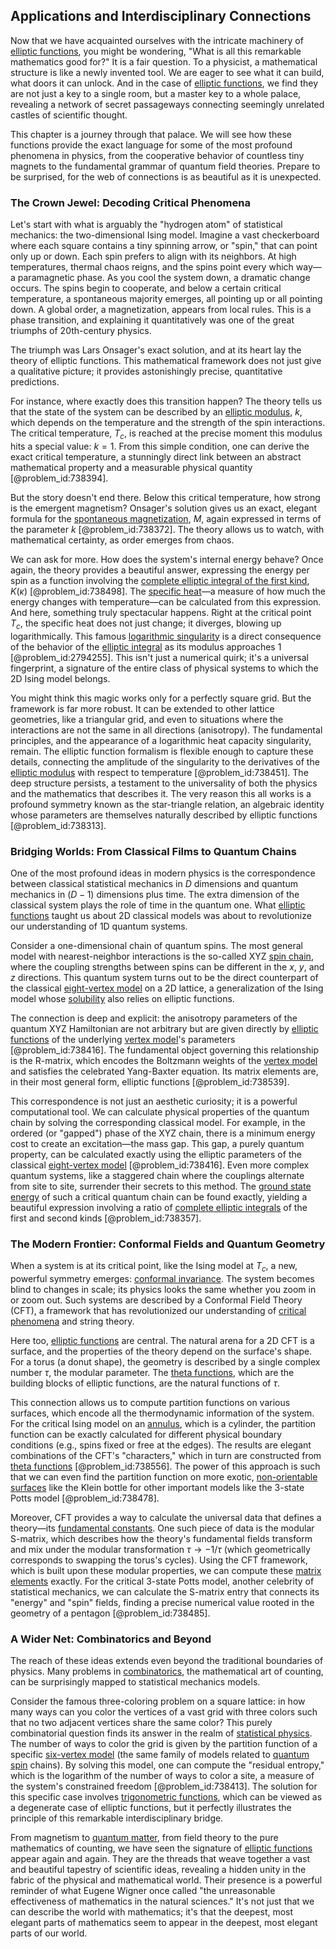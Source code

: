 ## Applications and Interdisciplinary Connections

Now that we have acquainted ourselves with the intricate machinery of [elliptic functions](@article_id:170526), you might be wondering, "What is all this remarkable mathematics good for?" It is a fair question. To a physicist, a mathematical structure is like a newly invented tool. We are eager to see what it can build, what doors it can unlock. And in the case of [elliptic functions](@article_id:170526), we find they are not just a key to a single room, but a master key to a whole palace, revealing a network of secret passageways connecting seemingly unrelated castles of scientific thought.

This chapter is a journey through that palace. We will see how these functions provide the exact language for some of the most profound phenomena in physics, from the cooperative behavior of countless tiny magnets to the fundamental grammar of quantum field theories. Prepare to be surprised, for the web of connections is as beautiful as it is unexpected.

### The Crown Jewel: Decoding Critical Phenomena

Let's start with what is arguably the "hydrogen atom" of statistical mechanics: the two-dimensional Ising model. Imagine a vast checkerboard where each square contains a tiny spinning arrow, or "spin," that can point only up or down. Each spin prefers to align with its neighbors. At high temperatures, thermal chaos reigns, and the spins point every which way—a paramagnetic phase. As you cool the system down, a dramatic change occurs. The spins begin to cooperate, and below a certain critical temperature, a spontaneous majority emerges, all pointing up or all pointing down. A global order, a magnetization, appears from local rules. This is a phase transition, and explaining it quantitatively was one of the great triumphs of 20th-century physics.

The triumph was Lars Onsager's exact solution, and at its heart lay the theory of elliptic functions. This mathematical framework does not just give a qualitative picture; it provides astonishingly precise, quantitative predictions.

For instance, where exactly does this transition happen? The theory tells us that the state of the system can be described by an [elliptic modulus](@article_id:177703), $k$, which depends on the temperature and the strength of the spin interactions. The critical temperature, $T_c$, is reached at the precise moment this modulus hits a special value: $k=1$. From this simple condition, one can derive the exact critical temperature, a stunningly direct link between an abstract mathematical property and a measurable physical quantity [@problem_id:738394].

But the story doesn't end there. Below this critical temperature, how strong is the emergent magnetism? Onsager's solution gives us an exact, elegant formula for the [spontaneous magnetization](@article_id:154236), $M$, again expressed in terms of the parameter $k$ [@problem_id:738372]. The theory allows us to watch, with mathematical certainty, as order emerges from chaos.

We can ask for more. How does the system's internal energy behave? Once again, the theory provides a beautiful answer, expressing the energy per spin as a function involving the [complete elliptic integral of the first kind](@article_id:185736), $K(\kappa)$ [@problem_id:738498]. The [specific heat](@article_id:136429)—a measure of how much the energy changes with temperature—can be calculated from this expression. And here, something truly spectacular happens. Right at the critical point $T_c$, the specific heat does not just change; it diverges, blowing up logarithmically. This famous [logarithmic singularity](@article_id:189943) is a direct consequence of the behavior of the [elliptic integral](@article_id:169123) as its modulus approaches 1 [@problem_id:2794255]. This isn't just a numerical quirk; it's a universal fingerprint, a signature of the entire class of physical systems to which the 2D Ising model belongs.

You might think this magic works only for a perfectly square grid. But the framework is far more robust. It can be extended to other lattice geometries, like a triangular grid, and even to situations where the interactions are not the same in all directions (anisotropy). The fundamental principles, and the appearance of a logarithmic heat capacity singularity, remain. The elliptic function formalism is flexible enough to capture these details, connecting the amplitude of the singularity to the derivatives of the [elliptic modulus](@article_id:177703) with respect to temperature [@problem_id:738451]. The deep structure persists, a testament to the universality of both the physics and the mathematics that describes it. The very reason this all works is a profound symmetry known as the star-triangle relation, an algebraic identity whose parameters are themselves naturally described by elliptic functions [@problem_id:738313].

### Bridging Worlds: From Classical Films to Quantum Chains

One of the most profound ideas in modern physics is the correspondence between classical statistical mechanics in $D$ dimensions and quantum mechanics in $(D-1)$ dimensions plus time. The extra dimension of the classical system plays the role of time in the quantum one. What [elliptic functions](@article_id:170526) taught us about 2D classical models was about to revolutionize our understanding of 1D quantum systems.

Consider a one-dimensional chain of quantum spins. The most general model with nearest-neighbor interactions is the so-called XYZ [spin chain](@article_id:139154), where the coupling strengths between spins can be different in the $x$, $y$, and $z$ directions. This quantum system turns out to be the direct counterpart of the classical [eight-vertex model](@article_id:141878) on a 2D lattice, a generalization of the Ising model whose [solubility](@article_id:147116) also relies on elliptic functions.

The connection is deep and explicit: the anisotropy parameters of the quantum XYZ Hamiltonian are not arbitrary but are given directly by [elliptic functions](@article_id:170526) of the underlying [vertex model](@article_id:265305)'s parameters [@problem_id:738416]. The fundamental object governing this relationship is the R-matrix, which encodes the Boltzmann weights of the [vertex model](@article_id:265305) and satisfies the celebrated Yang-Baxter equation. Its matrix elements are, in their most general form, elliptic functions [@problem_id:738539].

This correspondence is not just an aesthetic curiosity; it is a powerful computational tool. We can calculate physical properties of the quantum chain by solving the corresponding classical model. For example, in the ordered (or "gapped") phase of the XYZ chain, there is a minimum energy cost to create an excitation—the mass gap. This gap, a purely quantum property, can be calculated exactly using the elliptic parameters of the classical [eight-vertex model](@article_id:141878) [@problem_id:738416]. Even more complex quantum systems, like a staggered chain where the couplings alternate from site to site, surrender their secrets to this method. The [ground state energy](@article_id:146329) of such a critical quantum chain can be found exactly, yielding a beautiful expression involving a ratio of [complete elliptic integrals](@article_id:202441) of the first and second kinds [@problem_id:738357].

### The Modern Frontier: Conformal Fields and Quantum Geometry

When a system is at its critical point, like the Ising model at $T_c$, a new, powerful symmetry emerges: [conformal invariance](@article_id:191373). The system becomes blind to changes in scale; its physics looks the same whether you zoom in or zoom out. Such systems are described by a Conformal Field Theory (CFT), a framework that has revolutionized our understanding of [critical phenomena](@article_id:144233) and string theory.

Here too, [elliptic functions](@article_id:170526) are central. The natural arena for a 2D CFT is a surface, and the properties of the theory depend on the surface's shape. For a torus (a donut shape), the geometry is described by a single complex number $\tau$, the modular parameter. The [theta functions](@article_id:202418), which are the building blocks of elliptic functions, are the natural functions of $\tau$.

This connection allows us to compute partition functions on various surfaces, which encode all the thermodynamic information of the system. For the critical Ising model on an [annulus](@article_id:163184), which is a cylinder, the partition function can be exactly calculated for different physical boundary conditions (e.g., spins fixed or free at the edges). The results are elegant combinations of the CFT's "characters," which in turn are constructed from [theta functions](@article_id:202418) [@problem_id:738556]. The power of this approach is such that we can even find the partition function on more exotic, [non-orientable surfaces](@article_id:275737) like the Klein bottle for other important models like the 3-state Potts model [@problem_id:738478].

Moreover, CFT provides a way to calculate the universal data that defines a theory—its [fundamental constants](@article_id:148280). One such piece of data is the modular S-matrix, which describes how the theory's fundamental fields transform and mix under the modular transformation $\tau \to -1/\tau$ (which geometrically corresponds to swapping the torus's cycles). Using the CFT framework, which is built upon these modular properties, we can compute these [matrix elements](@article_id:186011) exactly. For the critical 3-state Potts model, another celebrity of statistical mechanics, we can calculate the S-matrix entry that connects its "energy" and "spin" fields, finding a precise numerical value rooted in the geometry of a pentagon [@problem_id:738485].

### A Wider Net: Combinatorics and Beyond

The reach of these ideas extends even beyond the traditional boundaries of physics. Many problems in [combinatorics](@article_id:143849), the mathematical art of counting, can be surprisingly mapped to statistical mechanics models.

Consider the famous three-coloring problem on a square lattice: in how many ways can you color the vertices of a vast grid with three colors such that no two adjacent vertices share the same color? This purely combinatorial question finds its answer in the realm of [statistical physics](@article_id:142451). The number of ways to color the grid is given by the partition function of a specific [six-vertex model](@article_id:141434) (the same family of models related to [quantum spin](@article_id:137265) chains). By solving this model, one can compute the "residual entropy," which is the logarithm of the number of ways to color a site, a measure of the system's constrained freedom [@problem_id:738413]. The solution for this specific case involves [trigonometric functions](@article_id:178424), which can be viewed as a degenerate case of elliptic functions, but it perfectly illustrates the principle of this remarkable interdisciplinary bridge.

From magnetism to [quantum matter](@article_id:161610), from field theory to the pure mathematics of counting, we have seen the signature of [elliptic functions](@article_id:170526) appear again and again. They are the threads that weave together a vast and beautiful tapestry of scientific ideas, revealing a hidden unity in the fabric of the physical and mathematical world. Their presence is a powerful reminder of what Eugene Wigner once called "the unreasonable effectiveness of mathematics in the natural sciences." It's not just that we can describe the world with mathematics; it's that the deepest, most elegant parts of mathematics seem to appear in the deepest, most elegant parts of our world.